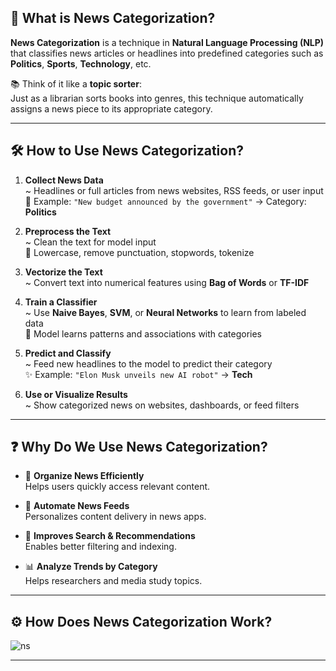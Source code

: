 
## 💬 What is News Categorization?

**News Categorization** is a technique in **Natural Language Processing (NLP)** that classifies news articles or headlines into predefined categories such as **Politics**, **Sports**, **Technology**, etc.

📚 Think of it like a **topic sorter**:  
Just as a librarian sorts books into genres, this technique automatically assigns a news piece to its appropriate category.

---

## 🛠️ How to Use News Categorization?

1. **Collect News Data**  
   ~ Headlines or full articles from news websites, RSS feeds, or user input  
   📰 Example: `"New budget announced by the government"` → Category: **Politics**

2. **Preprocess the Text**  
   ~ Clean the text for model input  
   🧹 Lowercase, remove punctuation, stopwords, tokenize

3. **Vectorize the Text**  
   ~ Convert text into numerical features using **Bag of Words** or **TF-IDF**

4. **Train a Classifier**  
   ~ Use **Naive Bayes**, **SVM**, or **Neural Networks** to learn from labeled data  
   🎯 Model learns patterns and associations with categories

5. **Predict and Classify**  
   ~ Feed new headlines to the model to predict their category  
   ✨ Example: `"Elon Musk unveils new AI robot"` → **Tech**

6. **Use or Visualize Results**  
   ~ Show categorized news on websites, dashboards, or feed filters

---

## ❓ Why Do We Use News Categorization?

- 📂 **Organize News Efficiently**  
  Helps users quickly access relevant content.

- 🤖 **Automate News Feeds**  
  Personalizes content delivery in news apps.

- 💬 **Improves Search & Recommendations**  
  Enables better filtering and indexing.

- 📊 **Analyze Trends by Category**  
  Helps researchers and media study topics.

---

## ⚙️ How Does News Categorization Work?


![ns](https://github.com/user-attachments/assets/eae3baf5-fc89-4ea5-977d-e9de2427efd5)

---
